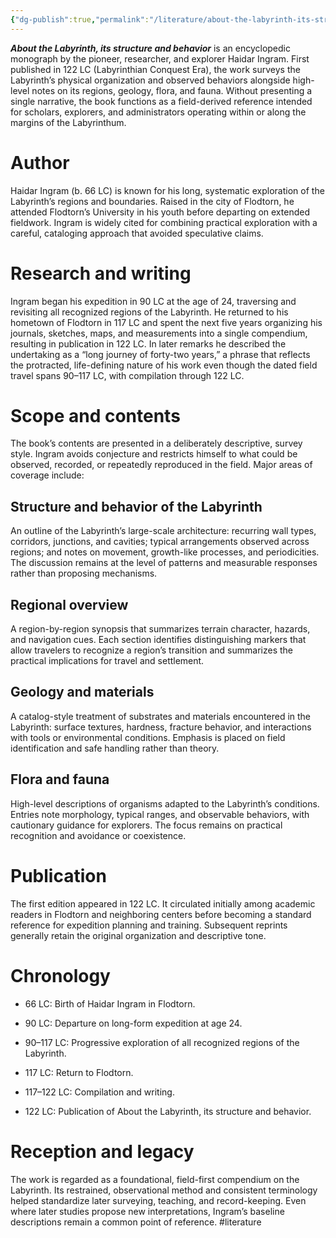 ```yaml
---
{"dg-publish":true,"permalink":"/literature/about-the-labyrinth-its-structure-and-behavior/"}
---
```


***About the Labyrinth, its structure and behavior*** is an encyclopedic monograph by the pioneer, researcher, and explorer Haidar Ingram. First published in 122 LC (Labyrinthian Conquest Era), the work surveys the Labyrinth’s physical organization and observed behaviors alongside high-level notes on its regions, geology, flora, and fauna. Without presenting a single narrative, the book functions as a field-derived reference intended for scholars, explorers, and administrators operating within or along the margins of the Labyrinthum.


# Author

Haidar Ingram (b. 66 LC) is known for his long, systematic exploration of the Labyrinth’s regions and boundaries. Raised in the city of Flodtorn, he attended Flodtorn’s University in his youth before departing on extended fieldwork. Ingram is widely cited for combining practical exploration with a careful, cataloging approach that avoided speculative claims.

# Research and writing

Ingram began his expedition in 90 LC at the age of 24, traversing and revisiting all recognized regions of the Labyrinth. He returned to his hometown of Flodtorn in 117 LC and spent the next five years organizing his journals, sketches, maps, and measurements into a single compendium, resulting in publication in 122 LC. In later remarks he described the undertaking as a “long journey of forty-two years,” a phrase that reflects the protracted, life-defining nature of his work even though the dated field travel spans 90–117 LC, with compilation through 122 LC.

# Scope and contents

The book’s contents are presented in a deliberately descriptive, survey style. Ingram avoids conjecture and restricts himself to what could be observed, recorded, or repeatedly reproduced in the field. Major areas of coverage include:

## Structure and behavior of the Labyrinth

An outline of the Labyrinth’s large-scale architecture: recurring wall types, corridors, junctions, and cavities; typical arrangements observed across regions; and notes on movement, growth-like processes, and periodicities. The discussion remains at the level of patterns and measurable responses rather than proposing mechanisms.

## Regional overview

A region-by-region synopsis that summarizes terrain character, hazards, and navigation cues. Each section identifies distinguishing markers that allow travelers to recognize a region’s transition and summarizes the practical implications for travel and settlement.

## Geology and materials

A catalog-style treatment of substrates and materials encountered in the Labyrinth: surface textures, hardness, fracture behavior, and interactions with tools or environmental conditions. Emphasis is placed on field identification and safe handling rather than theory.

## Flora and fauna

High-level descriptions of organisms adapted to the Labyrinth’s conditions. Entries note morphology, typical ranges, and observable behaviors, with cautionary guidance for explorers. The focus remains on practical recognition and avoidance or coexistence.

# Publication

The first edition appeared in 122 LC. It circulated initially among academic readers in Flodtorn and neighboring centers before becoming a standard reference for expedition planning and training. Subsequent reprints generally retain the original organization and descriptive tone.

# Chronology

- 66 LC: Birth of Haidar Ingram in Flodtorn.
    
- 90 LC: Departure on long-form expedition at age 24.
    
- 90–117 LC: Progressive exploration of all recognized regions of the Labyrinth.
    
- 117 LC: Return to Flodtorn.
    
- 117–122 LC: Compilation and writing.
    
- 122 LC: Publication of About the Labyrinth, its structure and behavior.
    

# Reception and legacy

The work is regarded as a foundational, field-first compendium on the Labyrinth. Its restrained, observational method and consistent terminology helped standardize later surveying, teaching, and record-keeping. Even where later studies propose new interpretations, Ingram’s baseline descriptions remain a common point of reference.
#literature